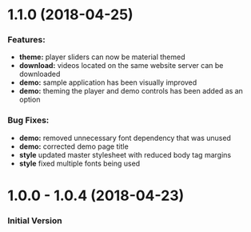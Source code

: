 # 1.1.0 (2018-04-25)

### Features:

- **theme:** player sliders can now be material themed
- **download:** videos located on the same website server can be downloaded
- **demo:** sample application has been visually improved
- **demo:** theming the player and demo controls has been added as an option

### Bug Fixes:

- **demo:** removed unnecessary font dependency that was unused
- **demo:** corrected demo page title
- **style** updated master stylesheet with reduced body tag margins
- **style** fixed multiple fonts being used



# 1.0.0 - 1.0.4 (2018-04-23)

### Initial Version